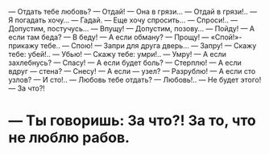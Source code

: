 — Отдать тебе любовь?
— Отдай!
— Она в грязи…
— Отдай в грязи!..
— Я погадать хочу…
— Гадай.
— Еще хочу спросить…
— Спроси!..
— Допустим, постучусь…
— Впущу!
— Допустим, позову…
— Пойду!
— А если там беда?
— В беду!
— А если обману?
— Прощу!
— «Спой!»- прикажу тебе..
— Спою!
— Запри для друга дверь…
— Запру!
— Скажу тебе: убей!..
— Убью!
— Скажу тебе: умри!..
— Умру!
— А если захлебнусь?
— Спасу!
— А если будет боль?
— Стерплю!
— А если вдруг — стена?
— Снесу!
— А если — узел?
— Разрублю!
— А если сто узлов?
— И сто!..
— Любовь тебе отдать?
— Любовь!..
— Не будет этого!
— За что?!
# — Ты говоришь: За что?! За то, что не люблю рабов.